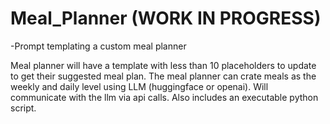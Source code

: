 # Meal_Planner (WORK IN PROGRESS)
-Prompt templating a custom meal planner

Meal planner will have a template with less than 10 placeholders to update to get their suggested meal plan.  The meal planner can crate meals as the weekly and daily level using LLM (huggingface or openai). Will communicate with the llm via api calls. 
Also includes an executable python script.